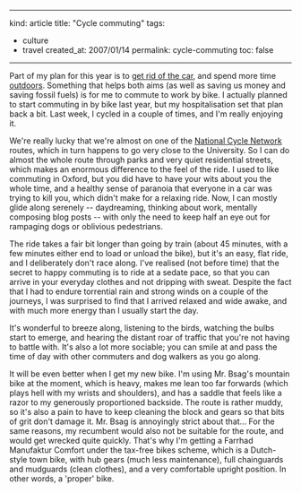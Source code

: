 -----
kind: article
title: "Cycle commuting"
tags:
- culture
- travel
created_at: 2007/01/14
permalink: cycle-commuting
toc: false
-----

<p>Part of my plan for this year is to <a href="http://www.rousette.org.uk/blog/archives/christmas-roundup/">get rid of the car</a>, and spend more time <a href="http://www.rousette.org.uk/blog/archives/happy-new-year/">outdoors</a>. Something that helps both aims (as well as saving us money and saving fossil fuels) is for me to commute to work by bike. I actually planned to start commuting in by bike last year, but my hospitalisation set that plan back a bit. Last week, I cycled in a couple of times, and I'm really enjoying it.</p>

<p>We're really lucky that we're almost on one of the <a href="http://www.sustrans.org.uk/default.asp?sID=1089735289781">National Cycle Network</a> routes, which in turn happens to go very close to the University. So I can do almost the whole route through parks and very quiet residential streets, which makes an enormous difference to the feel of the ride. I used to like commuting in Oxford, but you did have to have your wits about you the whole time, and a healthy sense of paranoia that everyone in a car was trying to kill you, which didn't make for a relaxing ride. Now, I can mostly glide along serenely -- daydreaming, thinking about work, mentally composing blog posts -- with only the need to keep half an eye out for rampaging dogs or oblivious pedestrians.</p>


<p>The ride takes a fair bit longer than going by train (about 45 minutes, with a few minutes either end to load or unload the bike), but it's an easy, flat ride, and I deliberately don't race along. I've realised (not before time) that the secret to happy commuting is to ride at a sedate pace, so that you can arrive in your everyday clothes and not dripping with sweat. Despite the fact that I had to endure torrential rain and strong winds on a couple of the journeys, I was surprised to find that I arrived relaxed and wide awake, and with much more energy than I usually start the day.</p>

<p>It's wonderful to breeze along, listening to the birds, watching the bulbs start to emerge, and hearing the distant roar of traffic that you're not having to battle with. It's also a lot more sociable; you can smile at and pass the time of day with other commuters and dog walkers as you go along.</p>

<p>It will be even better when I get my new bike. I'm using Mr. Bsag's mountain bike at the moment, which is heavy, makes me lean too far forwards (which plays hell with my wrists and shoulders), and has a saddle that feels like a razor to my generously proportioned backside. The route is rather muddy, so it's also a pain to have to keep cleaning the block and gears so that bits of grit don't damage it. Mr. Bsag is annoyingly strict about that... For the same reasons, my recumbent would also not be suitable for the route, and would get wrecked quite quickly. That's why I'm getting a Farrhad Manufaktur Comfort under the tax-free bikes scheme, which is a Dutch-style town bike, with hub gears (much less maintenance), full chainguards and mudguards (clean clothes), and a very comfortable upright position. In other words, a 'proper' bike.</p>

